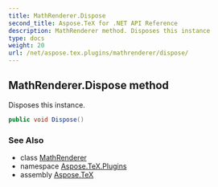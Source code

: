 ```yaml
---
title: MathRenderer.Dispose
second_title: Aspose.TeX for .NET API Reference
description: MathRenderer method. Disposes this instance
type: docs
weight: 20
url: /net/aspose.tex.plugins/mathrenderer/dispose/
---
```

## MathRenderer.Dispose method

Disposes this instance.

```csharp
public void Dispose()
```

### See Also

* class [MathRenderer](../)
* namespace [Aspose.TeX.Plugins](../../mathrenderer/)
* assembly [Aspose.TeX](../../../)


